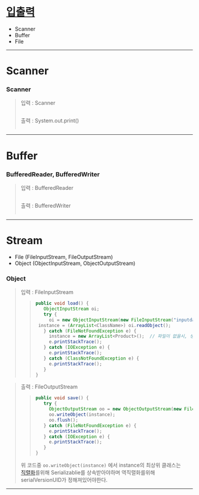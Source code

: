 # [입출력](https://malangdidoo.tistory.com/pages/java)

* Scanner
* Buffer
* File

---
# Scanner
### Scanner

>입력 : Scanner
>
>>```java
>>
>>```
>출력 : System.out.print()
>
>>```java
>>
>>```

---

# Buffer
### BufferedReader, BufferedWriter

>입력 : BufferedReader
>
>>```java
>>
>>```
>출력 : BufferedWriter
>
>>```java
>>
>>```

---

# Stream
* File (FileInputStream, FileOutputStream)
* Object (ObjectInputStream, ObjectOutputStream)

### Object

>입력 : FileInputStream
>
>>```java
>>public void load() {
>>	  ObjectInputStream oi;
>>	  try {
>>  	oi = new ObjectInputStream(new FileInputStream("inputdata.dat"));
>> 	instance = (ArrayList<ClassName>) oi.readObject();
>>	  } catch (FileNotFoundException e) {
>>		instance = new ArrayList<Product>();  // 파일이 없을시, 생성자호출
>>		e.printStackTrace();
>>	  } catch (IOException e) {
>>	 	e.printStackTrace();
>>	  } catch (ClassNotFoundException e) {
>>		e.printStackTrace();
>>	  }
>>}
>>```

>출력 : FileOutputStream
>
>>```java
>>public void save() {
>>	  try {
>>  	ObjectOutputStream oo = new ObjectOutputStream(new FileOutputStream("data.dat"));
>>		oo.writeObject(instance);      
>>	 	oo.flush();
>>	  } catch (FileNotFoundException e) {
>>  	e.printStackTrace();
>>	  } catch (IOException e) {
>>  	e.printStackTrace();
>>	  }
>>}
>>```
>위 코드중 ```oo.writeObject(instance)``` 에서 instance의 최상위 클래스는 </br>
>[직렬화]()를위해 Serializablie를 상속받아야하며 역직렬화를위해 serialVersionUID가 정해져있어야한다.

---
